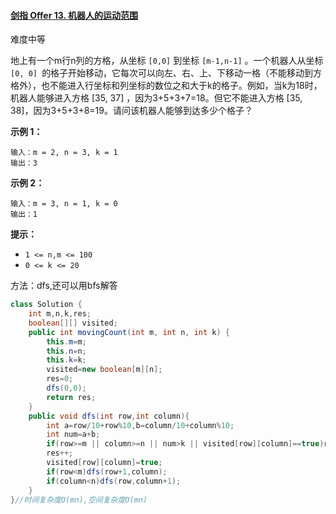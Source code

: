 #### [剑指 Offer 13. 机器人的运动范围](https://leetcode-cn.com/problems/ji-qi-ren-de-yun-dong-fan-wei-lcof/)

难度中等

地上有一个m行n列的方格，从坐标 `[0,0]` 到坐标 `[m-1,n-1]` 。一个机器人从坐标 `[0, 0] `的格子开始移动，它每次可以向左、右、上、下移动一格（不能移动到方格外），也不能进入行坐标和列坐标的数位之和大于k的格子。例如，当k为18时，机器人能够进入方格 [35, 37] ，因为3+5+3+7=18。但它不能进入方格 [35, 38]，因为3+5+3+8=19。请问该机器人能够到达多少个格子？

**示例 1：**

```
输入：m = 2, n = 3, k = 1
输出：3
```

**示例 2：**

```
输入：m = 3, n = 1, k = 0
输出：1
```

**提示：**

- `1 <= n,m <= 100`
- `0 <= k <= 20`

方法：dfs,还可以用bfs解答

```java
class Solution {
    int m,n,k,res;
    boolean[][] visited;
    public int movingCount(int m, int n, int k) {
        this.m=m;
        this.n=n;
        this.k=k;
        visited=new boolean[m][n];
        res=0;
        dfs(0,0);
        return res;
    }
    public void dfs(int row,int column){
        int a=row/10+row%10,b=column/10+column%10;
        int num=a+b;
        if(row>=m || column>=n || num>k || visited[row][column]==true)return;
        res++;
        visited[row][column]=true;
        if(row<m)dfs(row+1,column);
        if(column<n)dfs(row,column+1); 
    }
}//时间复杂度O(mn),空间复杂度O(mn)
```

